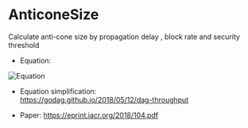 # AnticoneSize
Calculate anti-cone size by  propagation delay , block rate and security threshold

- Equation:

![Equation](https://www.zhihu.com/equation?tex=k%28D_%7Bmax%7D%2C%CE%B4%29+%3A%3D+min+%5Cleft+%5C%7B%5Chat%7Bk%7D+%5Cin+N+%3A+%281-e%5E%7B-2%5Ccdot+D_%7Bmax%7D%5Ccdot+%CE%BB%7D%29%5E%7B-1%7D%5Ccdot+%5Cleft+%28+%5Csum_%7Bj%3D%5Chat%7Bk%7D+%2B+1%7D%5E%7B%E2%88%9E%7D%7Be%5E%7B-2%5Ccdot+D_%7Bmax%7D%5Ccdot+%CE%BB%7D%5Ccdot+%5Cfrac%7B%282%5Ccdot+D_%7Bmax%7D%5Ccdot+%CE%BB%29%5Ej%7D%7Bj%21%7D%7D%5Cright+%29%3C%CE%B4%5Cright+%5C%7D)


- Equation simplification:  
https://godag.github.io/2018/05/12/dag-throughput

- Paper: 
https://eprint.iacr.org/2018/104.pdf

